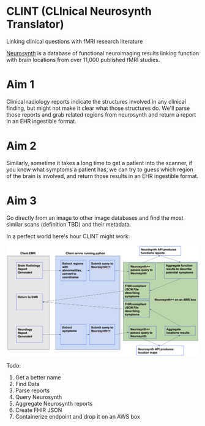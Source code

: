 # CLINT (CLInical Neurosynth Translator)
Linking clinical questions with fMRI research literature

[Neurosynth](http://neurosynth.org/) is a database of functional neuroimaging results linking function with brain locations from over 11,000 published fMRI studies. 

# Aim 1
Clinical radiology reports indicate the structures involved in any clinical finding, but might not make it clear what those structures do. We'll parse those reports and grab related regions from neurosynth and return a report in an EHR ingestible format. 

# Aim 2
Similarly, sometime it takes a long time to get a patient into the scanner, if you know what symptoms a patient has, we can try to guess which region of the brain is involved, and return those results in an EHR ingestible format.

# Aim 3
Go directly from an image to other image databases and find the most similar scans (definition TBD) and their metadata.

In a perfect world here's hour CLINT might work:

![CLINT Workflow](docs/nspp_workflow.png)


Todo:
1. Get a better name
2. Find Data
3. Parse reports
4. Query Neurosynth
5. Aggregate Neurosynth reports
6. Create FHIR JSON
7. Containerize endpoint and drop it on an AWS box
